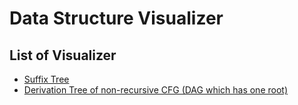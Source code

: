 # Data Structure Visualizer

## List of Visualizer

- [Suffix Tree](https://kg86.github.io/visds/dist/vis_suffix_tree.html)
- [Derivation Tree of non-recursive CFG (DAG which has one root)](https://kg86.github.io/visds/dist/vis_dag.html)
